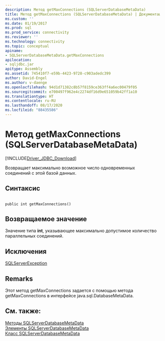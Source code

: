 ```yaml
---
description: Метод getMaxConnections (SQLServerDatabaseMetaData)
title: Метод getMaxConnections (SQLServerDatabaseMetaData) | Документация Майкрософт
ms.custom: ''
ms.date: 01/19/2017
ms.prod: sql
ms.prod_service: connectivity
ms.reviewer: ''
ms.technology: connectivity
ms.topic: conceptual
apiname:
- SQLServerDatabaseMetaData.getMaxConnections
apilocation:
- sqljdbc.jar
apitype: Assembly
ms.assetid: 745410f7-e59b-4423-9728-c903adedc399
author: David-Engel
ms.author: v-daenge
ms.openlocfilehash: 94d1d71382c8b57f8159ce363ff4a6ec00479f05
ms.sourcegitcommit: e700497f962e4c2274df16d9e651059b42ff1a10
ms.translationtype: HT
ms.contentlocale: ru-RU
ms.lasthandoff: 08/17/2020
ms.locfileid: "88435586"
---
```

# <a name="getmaxconnections-method-sqlserverdatabasemetadata"></a>Метод getMaxConnections (SQLServerDatabaseMetaData)
[!INCLUDE[Driver_JDBC_Download](../../../includes/driver_jdbc_download.md)]

  Возвращает максимально возможное число одновременных соединений с этой базой данных.  
  
## <a name="syntax"></a>Синтаксис  
  
```  
  
public int getMaxConnections()  
```  
  
## <a name="return-value"></a>Возвращаемое значение  
 Значение типа **int**, указывающее максимально допустимое количество параллельных соединений.  
  
## <a name="exceptions"></a>Исключения  
 [SQLServerException](../../../connect/jdbc/reference/sqlserverexception-class.md)  
  
## <a name="remarks"></a>Remarks  
 Этот метод getMaxConnections задается с помощью метода getMaxConnections в интерфейсе java.sql.DatabaseMetaData.  
  
## <a name="see-also"></a>См. также:  
 [Методы SQLServerDatabaseMetaData](../../../connect/jdbc/reference/sqlserverdatabasemetadata-methods.md)   
 [Элементы SQLServerDatabaseMetaData](../../../connect/jdbc/reference/sqlserverdatabasemetadata-members.md)   
 [Класс SQLServerDatabaseMetaData](../../../connect/jdbc/reference/sqlserverdatabasemetadata-class.md)  
  
  
